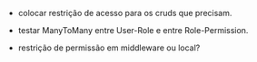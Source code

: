 - colocar restrição de acesso para os cruds que precisam.
- testar ManyToMany entre User-Role e entre Role-Permission.

- restrição de permissão em middleware ou local?
